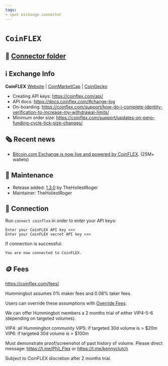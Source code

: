 ```yaml
---
tags:
- spot exchange connector
---
```


# `CoinFLEX`

## 📁 [Connector folder](https://github.com/hummingbot/hummingbot/tree/master/hummingbot/connector/exchange/coinflex)

## ℹ️ Exchange Info

**CoinFLEX** 
[Website](https://coinflex.com/) | [CoinMarketCap](https://coinmarketcap.com/exchanges/coinflex/) | [CoinGecko](https://www.coingecko.com/en/exchanges/coinflex)

* Creating API keys: https://coinflex.com/api/
* API docs: https://docs.coinflex.com/#change-log
* On-boarding: https://coinflex.com/support/how-do-i-complete-identity-verification-to-increase-my-withdrawal-limits/
* Minimum order size: https://coinflex.com/support/updates-on-perp-funding-cycle-tick-size-changes/

## 🗞️ Recent news

* [Bitcoin.com Exchange is now live and powered by CoinFLEX](https://coinflex.com/blog/coinflex-and-bitcoin-com-complete-30-million-deal-to-bring-crypto-yield-and-exchange-products-to-25-million-wallets/). (25M+ wallets)

## 👷 Maintenance

* Release added: [1.3.0](/release-notes/1.3.0/) by TheHoliestRoger
* Maintainer: TheHoliestRoger

## 🔑 Connection

Run `connect coinflex` in order to enter your API keys:
 
```
Enter your CoinFLEX API key >>>
Enter your CoinFLEX secret API key >>>
```

If connection is successful:
```
You are now connected to CoinFLEX.
```

## 🪙 Fees

https://coinflex.com/fees/

Hummingbot assumes 0% maker fees and 0.08% taker fees.


Users can override these assumptions with [Override Fees](/global-configs/override-fees/).

We can offer Hummingbot members a 2 months trial of either VIP4-5-6 (depending on targeted volumes). 

VIP4: all Hummingbot community
VIP5: if targeted 30d volume is > $20m
VIP6: if targeted 30d volume is > $100m

Must demonstrate proof/screenshot of past history of volume. 
Please direct message: https://t.me/Phil_Flex or https://t.me/kennyclutch

Subject to CoinFLEX discretion after 2 months trial.


